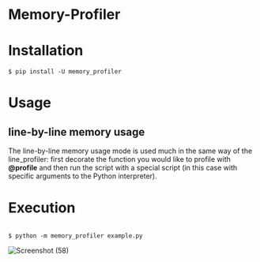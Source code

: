 # Memory-Profiler

# Installation

```
$ pip install -U memory_profiler
```

# Usage
## line-by-line memory usage
The line-by-line memory usage mode is used much in the same way of the line_profiler: first decorate the function you would like to profile with **@profile** and then run the script with a special script (in this case with specific arguments to the Python interpreter).

# Execution 

```

$ python -m memory_profiler example.py

```

![Screenshot (58)](https://user-images.githubusercontent.com/44340485/87163075-6c16ff80-c2e4-11ea-86cb-a2633f355148.png)
